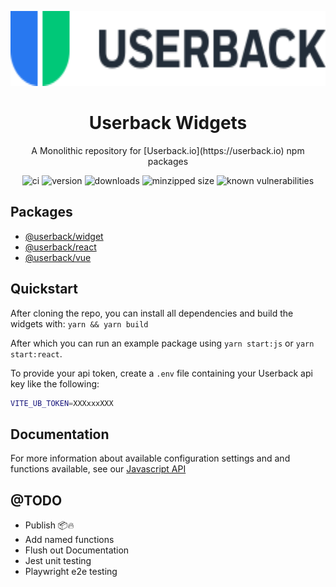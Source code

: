 <p align="center"><img src="https://raw.githubusercontent.com/userback/widget-js/master/logo.svg" alt="Logo" height="120px" /></p>
<h1 align="center">Userback Widgets</h1>
<p align="center">A Monolithic repository for [Userback.io](https://userback.io) npm packages</p>

<p align="center">
<img alt="ci" src="https://github.com/userback/widget-js/workflows/main/badge.svg?branch=master">
<img alt="version" src="https://img.shields.io/npm/v/@userback/widget.svg" />
<img alt="downloads" src="https://badgen.net/npm/dw/@userback/widget" />
<img alt="minzipped size" src="https://badgen.net/bundlephobia/minzip/@userback/widget">
<img alt="known vulnerabilities" src="https://snyk.io/test/github/userback/widget-js/badge.svg">
</p>

## Packages
- [@userback/widget](widget-js/)
- [@userback/react](widget-react/)
- [@userback/vue](widget-vue/)

## Quickstart
After cloning the repo, you can install all dependencies and build the widgets with:
```yarn && yarn build```

After which you can run an example package using `yarn start:js` or `yarn start:react`.

To provide your api token, create a `.env` file containing your Userback api key like the following: 
``` sh
VITE_UB_TOKEN=XXXxxxXXX
```

## Documentation
For more information about available configuration settings and and functions available, see our [Javascript API](https://support.userback.io/en/articles/5209252-javascript-api)

## @TODO
- Publish 📦🔥
- Add named functions
- Flush out Documentation
- Jest unit testing
- Playwright e2e testing
